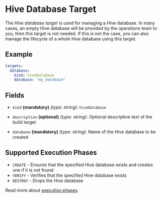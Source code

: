 # Hive Database Target

The *Hive database target* is used for managing a Hive database. In many cases, an empty Hive database will be provided
by the operations team to you, then this target is not needed. If this is not the case, you can also manage the
lifecycle of a whole Hive database using this target.

## Example
```yaml
targets:
  database:
    kind: hiveDatabase
    database: "my_database"
```

## Fields

* `kind` **(mandatory)** *(type: string)*: `hiveDatabase`

* `description` **(optional)** *(type: string)*:
  Optional descriptive text of the build target

* `database` **(mandatory)** *(type: string)*: 
  Name of the Hive database to be created


## Supported Execution Phases
* `CREATE` - Ensures that the specified Hive database exists and creates one if it is not found
* `VERIFY` - Verifies that the specified Hive database exists
* `DESTROY` - Drops the Hive database

Read more about [execution phases](../../concepts/lifecycle.md).

